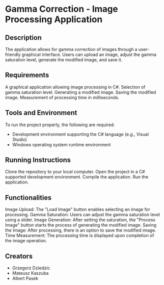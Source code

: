 # Gamma Correction - Image Processing Application

## Description
The application allows for gamma correction of images through a user-friendly graphical interface. Users can upload an image, adjust the gamma saturation level, generate the modified image, and save it.

## Requirements
A graphical application allowing image processing in C#.
Selection of gamma saturation level.
Generating a modified image.
Saving the modified image.
Measurement of processing time in milliseconds.

## Tools and Environment
To run the project properly, the following are required:
- Development environment supporting the C# language (e.g., Visual Studio)
- Windows operating system runtime environment

## Running Instructions
Clone the repository to your local computer.
Open the project in a C# supported development environment.
Compile the application.
Run the application.

## Functionalities
Image Upload: The "Load Image" button enables selecting an image for processing.
Gamma Saturation: Users can adjust the gamma saturation level using a slider.
Image Generation: After setting the saturation, the "Process Image" button starts the process of generating the modified image.
Saving the Image: After processing, there is an option to save the modified image.
Time Measurement: The processing time is displayed upon completion of the image operation.

## Creators
- Grzegorz Dziedzic
- Mateusz Kaszuba
- Albert Pasek
